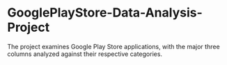 # GooglePlayStore-Data-Analysis-Project
The project examines Google Play Store applications, with the major three columns analyzed against their respective categories.
